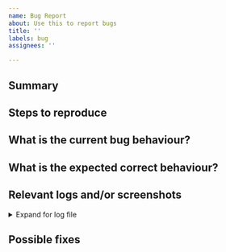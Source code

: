 ```yaml
---
name: Bug Report
about: Use this to report bugs
title: ''
labels: bug
assignees: ''

---
```


## Summary

<!--Summarize the bug encountered concisely)-->

## Steps to reproduce

<!--How one can reproduce the issue - this is very important)-->

## What is the current bug behaviour?

<!--What actually happens)-->

## What is the expected correct behaviour?

<!--What you should see instead-->

## Relevant logs and/or screenshots

<!--Paste any relevant logs - please use code blocks (```) to format console output, logs, and code, as
it's very hard to read otherwise.-->

<details>
<summary>Expand for log file</summary>
<pre>

</pre>
</details>

## Possible fixes

<!--If you can, link to the line of code that might be responsible for the problem)-->
